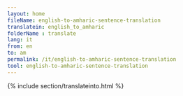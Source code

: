 ```yaml
---
layout: home
fileName: english-to-amharic-sentence-translation
translatein: english_to_amharic
folderName : translate
lang: it
from: en
to: am
permalink: /it/english-to-amharic-sentence-translation
tool: english-to-amharic-sentence-translation
---
```

{% include section/translateinto.html %}    